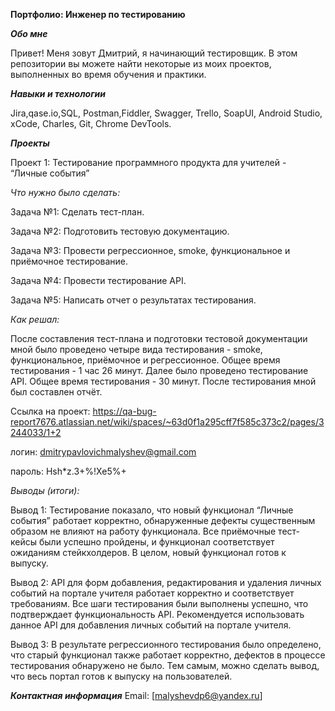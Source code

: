 **Портфолио:  Инженер по тестированию**

_**Обо мне**_

Привет! Меня зовут Дмитрий, я начинающий тестировщик.
В этом репозитории вы можете найти некоторые из моих проектов, выполненных во время обучения и практики.

_**Навыки и технологии**_

Jira,qase.io,SQL, Postman,Fiddler, Swagger, Trello,
SoapUI, Android Studio, xCode, Charles, Git, Chrome DevTools.

_**Проекты**_

Проект 1:  Тестирование программного продукта для учителей - “Личные события”

_Что нужно было сделать:_

Задача №1: Сделать тест-план.

Задача №2: Подготовить тестовую документацию.

Задача №3: Провести регрессионное, smoke, функциональное и приёмочное тестирование.

Задача №4: Провести тестирование API.

Задача №5: Написать отчет о результатах тестирования.


_Как решал:_

После составления тест-плана и подготовки тестовой документации мной было проведено четыре вида тестирования - smoke, функциональное, приёмочное и регрессионное. Общее время тестирования - 1 час 26 минут. Далее было проведено тестирование API. Общее время тестирования - 30 минут. После тестирования мной был составлен отчёт.

Ссылка на проект: https://qa-bug-report7676.atlassian.net/wiki/spaces/~63d0f1a295cff7f585c373c2/pages/3244033/1+2

логин: dmitrypavlovichmalyshev@gmail.com

пароль: Hsh*z.3+%!Xe5%+

_Выводы (итоги):_

Вывод 1: Тестирование показало, что новый функционал “Личные события” работает корректно, обнаруженные дефекты существенным образом не влияют на работу функционала. Все приёмочные тест-кейсы были успешно пройдены, и функционал соответствует ожиданиям стейкхолдеров. В целом, новый функционал готов к выпуску.

Вывод 2: API для форм добавления, редактирования и удаления личных событий на портале учителя работает корректно и соответствует требованиям. Все шаги тестирования были выполнены успешно, что подтверждает функциональность API. Рекомендуется использовать данное API для добавления личных событий на портале учителя.

Вывод 3: В результате регрессионного тестирования было определено, что старый функционал также работает корректно, дефектов в процессе тестирования обнаружено не было. Тем самым, можно сделать вывод, что весь портал готов к выпуску на пользователей.

_**Контактная информация**_
Email: [malyshevdp6@yandex.ru]
